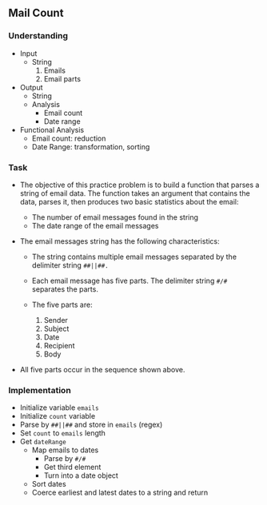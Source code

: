 ## Mail Count

### Understanding
- Input
  + String
    1. Emails
    2. Email parts
- Output
  + String
  + Analysis
    * Email count
    * Date range
- Functional Analysis
  + Email count: reduction
  + Date Range: transformation, sorting

### Task
- The objective of this practice problem is to build a function that parses a string of email data. The function takes an argument that contains the data, parses it, then produces two basic statistics about the email:

  + The number of email messages found in the string
  + The date range of the email messages
- The email messages string has the following characteristics:

  + The string contains multiple email messages separated by the delimiter string `##||##.`

  + Each email message has five parts. The delimiter string `#/#` separates the parts.

  + The five parts are:

    1. Sender
    2. Subject
    3. Date
    4. Recipient
    5. Body
- All five parts occur in the sequence shown above.

### Implementation
- Initialize variable `emails`
- Initialize `count` variable
- Parse by `##||##` and store in `emails` (regex)
- Set `count` to `emails` length
- Get `dateRange`
  + Map emails to dates
    * Parse by `#/#`
    * Get third element
    * Turn into a date object
  + Sort dates
  + Coerce earliest and latest dates to a string and return